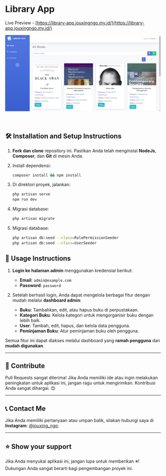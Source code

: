 # **Library App**  
Live Preview - [https://library-app.jouxingngo.my.id/](https://library-app.jouxingngo.my.id/)
<br/>  
<div align="center">  
  <img  alt="Demo" src="public/imgs/preview.png" />  
</div>  
<br/>  
<br/>

## 🛠 **Installation and Setup Instructions**

1. **Fork dan clone** repository ini. Pastikan Anda telah menginstal **NodeJs**, **Composer**, dan **Git** di mesin Anda.
   
2. Install dependensi:  
   ```bash  
   composer install && npm install
   
3. Di direktori proyek, jalankan:  
   ```bash  
   php artisan serve
   npm run dev
   
4. Migrasi database: 
   ```bash  
   php artisan migrate

5. Migrasi database: 
   ```bash  
   php artisan db:seed --class=RolePermissionSeeder  
   php artisan db:seed --class=UserSeeder


## 🚀 **Usage Instructions**

1. **Login ke halaman admin** menggunakan kredensial berikut:  
   - **Email**: `admin@example.com`  
   - **Password**: `password`

2. Setelah berhasil login, Anda dapat mengelola berbagai fitur dengan mudah melalui **dashboard admin**:  
   - **Buku**: Tambahkan, edit, atau hapus buku di perpustakaan.
   - **Kategori Buku**: Kelola kategori untuk mengorganisir buku dengan lebih baik.
   - **User**: Tambah, edit, hapus, dan kelola data pengguna.
   - **Peminjaman Buku**: Atur peminjaman buku oleh pengguna.

Semua fitur ini dapat diakses melalui dashboard yang **ramah pengguna** dan **mudah digunakan**.

---

## 🤝 **Contribute**

Pull Requests sangat diterima! Jika Anda memiliki ide atau ingin melakukan peningkatan untuk aplikasi ini, jangan ragu untuk mengirimkan. Kontribusi Anda sangat dihargai. 😊

---

## 📞 **Contact Me**

Jika Anda memiliki pertanyaan atau umpan balik, silakan hubungi saya di **Instagram**: [@jouxing_ngo](https://instagram.com/jouxing_ngo).

---

## ⭐ **Show your support**

Jika Anda menyukai aplikasi ini, jangan lupa untuk memberikan **⭐**! Dukungan Anda sangat berarti bagi pengembangan proyek ini.


